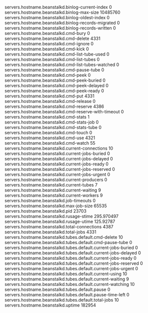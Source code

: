 servers.hostname.beanstalkd.binlog-current-index 0
servers.hostname.beanstalkd.binlog-max-size 10485760
servers.hostname.beanstalkd.binlog-oldest-index 0
servers.hostname.beanstalkd.binlog-records-migrated 0
servers.hostname.beanstalkd.binlog-records-written 0
servers.hostname.beanstalkd.cmd-bury 0
servers.hostname.beanstalkd.cmd-delete 4331
servers.hostname.beanstalkd.cmd-ignore 0
servers.hostname.beanstalkd.cmd-kick 0
servers.hostname.beanstalkd.cmd-list-tube-used 0
servers.hostname.beanstalkd.cmd-list-tubes 0
servers.hostname.beanstalkd.cmd-list-tubes-watched 0
servers.hostname.beanstalkd.cmd-pause-tube 0
servers.hostname.beanstalkd.cmd-peek 0
servers.hostname.beanstalkd.cmd-peek-buried 0
servers.hostname.beanstalkd.cmd-peek-delayed 0
servers.hostname.beanstalkd.cmd-peek-ready 0
servers.hostname.beanstalkd.cmd-put 4331
servers.hostname.beanstalkd.cmd-release 0
servers.hostname.beanstalkd.cmd-reserve 4386
servers.hostname.beanstalkd.cmd-reserve-with-timeout 0
servers.hostname.beanstalkd.cmd-stats 1
servers.hostname.beanstalkd.cmd-stats-job 0
servers.hostname.beanstalkd.cmd-stats-tube 0
servers.hostname.beanstalkd.cmd-touch 0
servers.hostname.beanstalkd.cmd-use 4321
servers.hostname.beanstalkd.cmd-watch 55
servers.hostname.beanstalkd.current-connections 10
servers.hostname.beanstalkd.current-jobs-buried 0
servers.hostname.beanstalkd.current-jobs-delayed 0
servers.hostname.beanstalkd.current-jobs-ready 0
servers.hostname.beanstalkd.current-jobs-reserved 0
servers.hostname.beanstalkd.current-jobs-urgent 0
servers.hostname.beanstalkd.current-producers 0
servers.hostname.beanstalkd.current-tubes 7
servers.hostname.beanstalkd.current-waiting 9
servers.hostname.beanstalkd.current-workers 9
servers.hostname.beanstalkd.job-timeouts 0
servers.hostname.beanstalkd.max-job-size 65535
servers.hostname.beanstalkd.pid 23703
servers.hostname.beanstalkd.rusage-stime 295.970497
servers.hostname.beanstalkd.rusage-utime 125.92787
servers.hostname.beanstalkd.total-connections 4387
servers.hostname.beanstalkd.total-jobs 4331
servers.hostname.beanstalkd.tubes.default.cmd-delete 10
servers.hostname.beanstalkd.tubes.default.cmd-pause-tube 0
servers.hostname.beanstalkd.tubes.default.current-jobs-buried 0
servers.hostname.beanstalkd.tubes.default.current-jobs-delayed 0
servers.hostname.beanstalkd.tubes.default.current-jobs-ready 0
servers.hostname.beanstalkd.tubes.default.current-jobs-reserved 0
servers.hostname.beanstalkd.tubes.default.current-jobs-urgent 0
servers.hostname.beanstalkd.tubes.default.current-using 10
servers.hostname.beanstalkd.tubes.default.current-waiting 9
servers.hostname.beanstalkd.tubes.default.current-watching 10
servers.hostname.beanstalkd.tubes.default.pause 0
servers.hostname.beanstalkd.tubes.default.pause-time-left 0
servers.hostname.beanstalkd.tubes.default.total-jobs 10
servers.hostname.beanstalkd.uptime 182954

